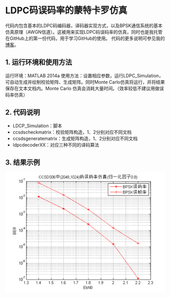 # LDPC码误码率的蒙特卡罗仿真
代码内包含基本的LDPC码编码器，译码器实现方式，以及BPSK通信系统的基本仿真原理（AWGN信道）。这被用来实现LDPC码误码率的仿真，同时也是我托管在GitHub上的第一份代码，用于学习GitHub的使用。
代码的更多说明可参见我的[博客](http://www.cnblogs.com/sea-wind2)。
## 1. 运行环境和使用方法
  运行环境：MATLAB 2014a
  使用方法：设置相应参数，运行LDPC_Simulation，可自动生成并绘制校验矩阵、生成矩阵。同时Monte Carlo仿真将运行，并将结果保存在文本文档内。Monte Carlo 仿真会消耗大量时间。（效率较低不建议用做误码率仿真）
## 2. 代码说明
  + LDCP_Simulation：脚本
  + ccsdscheckmatrix：校验矩阵构造，1、2分别对应不同文档
  + ccsdsgeneratematrix：生成矩阵构造，1、2分别对应不同文档
  + ldpcdecoderXX：对应三种不同的译码算法

## 3. 结果示例
![误码率曲线](./BER.png)
